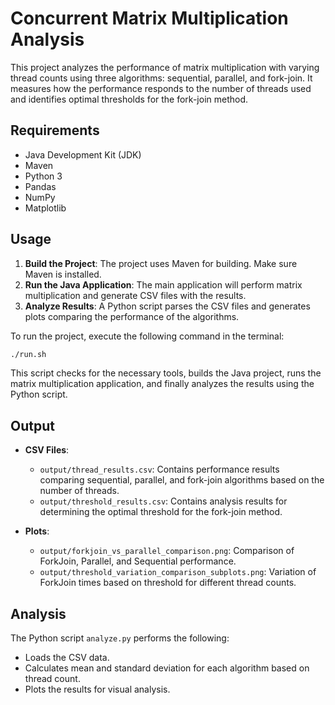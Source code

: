 # Concurrent Matrix Multiplication Analysis

This project analyzes the performance of matrix multiplication with varying thread counts using three algorithms: sequential, parallel, and fork-join. It measures how the performance responds to the number of threads used and identifies optimal thresholds for the fork-join method.

## Requirements

- Java Development Kit (JDK)
- Maven
- Python 3
- Pandas
- NumPy
- Matplotlib

## Usage

1. **Build the Project**: The project uses Maven for building. Make sure Maven is installed.
2. **Run the Java Application**: The main application will perform matrix multiplication and generate CSV files with the results.
3. **Analyze Results**: A Python script parses the CSV files and generates plots comparing the performance of the algorithms.

To run the project, execute the following command in the terminal:

```bash
./run.sh
```

This script checks for the necessary tools, builds the Java project, runs the matrix multiplication application, and finally analyzes the results using the Python script.

## Output

- **CSV Files**: 
  - `output/thread_results.csv`: Contains performance results comparing sequential, parallel, and fork-join algorithms based on the number of threads.
  - `output/threshold_results.csv`: Contains analysis results for determining the optimal threshold for the fork-join method.

- **Plots**: 
  - `output/forkjoin_vs_parallel_comparison.png`: Comparison of ForkJoin, Parallel, and Sequential performance.
  - `output/threshold_variation_comparison_subplots.png`: Variation of ForkJoin times based on threshold for different thread counts.

## Analysis

The Python script `analyze.py` performs the following:
- Loads the CSV data.
- Calculates mean and standard deviation for each algorithm based on thread count.
- Plots the results for visual analysis.





